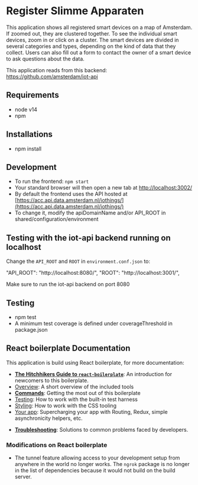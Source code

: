 # Register Slimme Apparaten

This application shows all registered smart devices on a map of Amsterdam. If zoomed out, they are clustered together. To see the individual smart devices, zoom in or click on a cluster. The smart devices are divided in several categories and types, depending on the kind of data that they collect. Users can also fill out a form to contact the owner of a smart device to ask questions about the data.

This application reads from this backend: https://github.com/amsterdam/iot-api

## Requirements

- node v14
- npm

## Installations

- npm install

## Development

- To run the frontend: `npm start`
- Your standard browser will then open a new tab at [http://localhost:3002/](http://localhost:3002/)
- By default the frontend uses the API hosted at [https://acc.api.data.amsterdam.nl/iothings/](https://acc.api.data.amsterdam.nl/iothings/)
- To change it, modify the apiDomainName and/or API_ROOT in shared/configuration/environment

## Testing with the iot-api backend running on localhost

Change the `API_ROOT` and `ROOT` in `environment.conf.json` to:

"API_ROOT": "http://localhost:8080/",
"ROOT": "http://localhost:3001/",

Make sure to run the iot-api backend on port 8080

## Testing

- npm test
- A minimum test coverage is defined under coverageThreshold in package.json

## React boilerplate Documentation

This application is build using React boilerplate, for more documentation:

- [**The Hitchhikers Guide to `react-boilerplate`**](docs/general/introduction.md): An introduction for newcomers to this boilerplate.
- [Overview](docs/general): A short overview of the included tools
- [**Commands**](docs/general/commands.md): Getting the most out of this boilerplate
- [Testing](docs/testing): How to work with the built-in test harness
- [Styling](docs/css): How to work with the CSS tooling
- [Your app](docs/js): Supercharging your app with Routing, Redux, simple
  asynchronicity helpers, etc.

* [**Troubleshooting**](docs/general/gotchas.md): Solutions to common problems faced by developers.

### Modifications on React boilerplate

- The tunnel feature allowing access to your development setup from anywhere in the world no longer works.
  The `ngrok` package is no longer in the list of dependencies because it would not build on the build server.
